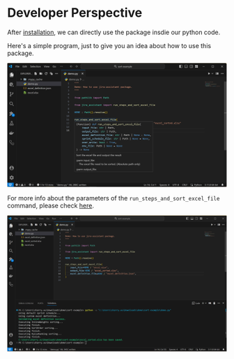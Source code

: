 # Developer Perspective

After [installation](../installation/install_jira_assistant.md), we can directly use the package insdie our python code.

Here's a simple program, just to give you an idea about how to use this package.

![developer_guide_command_intellisense](../_static/image/tutorial/developer_guide/developer_guide_command_intellisense.png)

For more info about the parameters of the `run_steps_and_sort_excel_file` command, please check [here](../reference/process_excel_file.md).

![developer_guide_command_success](../_static/image/tutorial/developer_guide/developer_guide_command_success.png)